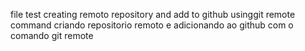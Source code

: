 file test
creating remoto repository and add to github usinggit remote command
criando repositorio remoto e adicionando ao github com o comando git remote